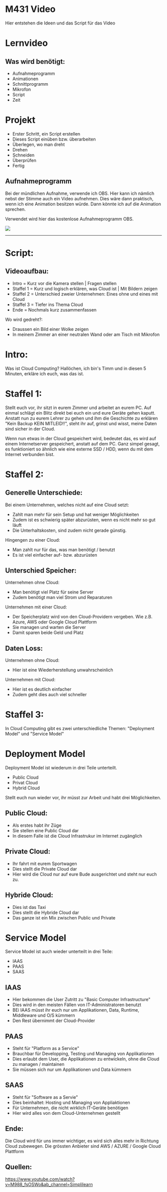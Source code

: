 # M431 Video
Hier entstehen die Ideen und das Script für das Video

# Lernvideo


## Was wird benötigt: 

- Aufnahmeprogramm
- Animationen
- Schnittprogramm
- Mikrofon
- Script
- Zeit 

# Projekt
- Erster Schritt, ein Script erstellen 
- Dieses Script einüben bzw. überarbeiten
- Überlegen, wo man dreht
- Drehen
- Schneiden 
- Überprüfen 
- Fertig

## Aufnahmeprogramm
Bei der mündlichen Aufnahme, verwende ich OBS. Hier kann ich nämlich nebst der Stimme auch ein Video aufnehmen. 
Dies wäre dann praktisch, wenn ich eine Animation besitzen würde. Dann könnte ich auf die Animation sprechen. 

Verwendet wird hier das kostenlose Aufnahmeprogramm OBS. 

<img src="Images/OBS.png">   

---

# Script:

## Videoaufbau:
- Intro 	= 	Kurz vor die Kamera stellen | Fragen stellen 
- Staffel 1 = 	Kurz und logisch erklären, was Cloud ist | Mit Bildern zeigen
- Staffel 2 = 	Unterschied zweier Unternehmen: Eines ohne und eines mit Cloud
- Staffel 3 = 	Tiefer ins Thema Cloud 
- Ende 	    = 	Nochmals kurz zusammenfassen 

Wo wird gedreht?: 
- Draussen ein Bild einer Wolke zeigen 
- In meinem Zimmer an einer neutralen Wand oder am Tisch mit Mikrofon 

# Intro: 

Was ist Cloud Computing? 
Hallöchen, ich bin's Timm und in diesen 5 Minuten, erkläre ich euch, was das ist. 


# Staffel 1: 

Stellt euch vor, ihr sitzt in eurem Zimmer und arbeitet an eurem PC. 
Auf einmal schlägt ein Blitz direkt bei euch ein und eure Geräte gehen kaputt. 
Anstatt nun zu eurem Lehrer zu gehen und ihm die Geschichte zu erklären "Kein Backup KEIN MITLEID!!", steht ihr auf, grinst und wisst, meine Daten sind sicher in der Cloud. 

Wenn nun etwas in der Cloud gespeichert wird, bedeutet das, es wird auf einem Internetserver gespeichert, anstatt auf dem PC. 
Ganz simpel gesagt, es funktioniert so ähnlich wie eine externe SSD / HDD, wenn du mit dem Internet verbunden bist. 


# Staffel 2: 


## Generelle Unterschiede: 

Bei einem Unternehmen, welches nicht auf eine Cloud setzt: 
- Zahlt man mehr für sein Setup und hat weniger Möglichkeiten 
- Zudem ist es schwierig später abzurüsten, wenn es nicht mehr so gut läuft
- Die Unterhaltskosten, sind zudem nicht gerade günstig.   

Hingengen zu einer Cloud: 
- Man zahlt nur für das, was man benötigt / benutzt 
- Es ist viel einfacher auf- bzw. abzurüsten 


## Unterschied Speicher: 

Unternehmen ohne Cloud: 
- Man benötigt viel Platz für seine Server
- Zudem benötigt man viel Strom und Reparaturen 

Unternehmen mit einer Cloud: 
- Der Speicherplatz wird von den Cloud-Providern vergeben. Wie z.B. Azure, AWS oder Google Cloud Plattform 
- Sie managen und warten die Server 
- Damit sparen beide Geld und Platz 


## Daten Loss: 
Unternehmen ohne Cloud: 
- Hier ist eine Wiederherstellung unwahrscheinlich

Unternehmen mit Cloud: 
- Hier ist es deutlich einfacher
- Zudem geht dies auch viel schneller


# Staffel 3: 

In Cloud Computing gibt es zwei unterschiedliche Themen: 
"Deployment Model" und "Service Model"

# Deployment Model 
Deployment Model ist wiederum in drei Teile unterteilt. 
- Public Cloud 
- Privat Cloud 
- Hybrid Cloud 


Stellt euch nun wieder vor, ihr müsst zur Arbeit und habt drei Möglichkeiten. 

## Public Cloud: 
- Als erstes habt ihr Züge
- Sie stellen eine Public Cloud dar 
- In diesem Falle ist die Cloud Infrastrukur im Internet zugänglich 


## Private Cloud:
- Ihr fahrt mit eurem Sportwagen
- Dies stellt die Private Cloud dar
- Hier wird die Cloud nur auf eure Bude ausgerichtet und steht nur euch zu. 

## Hybride Cloud: 
- Dies ist das Taxi 
- Dies stellt die Hybride Cloud dar 
- Das ganze ist ein Mix zwischen Public und Private 



# Service Model
Service Model ist auch wieder unterteilt in drei Teile:      
- IAAS 
- PAAS
- SAAS

## IAAS 
- Hier bekommen die User Zutritt zu "Basic Computer Infrastructure"
- Dies wird in den meisten Fällen von IT-Administratoren benutzt
- BEi IAAS müsst ihr euch nur um Applikationen, Data, Runtime, Middleware und O/S kümmern 
- Den Rest übernimmt der Cloud-Provider

## PAAS
- Steht für "Platform as a Service"
- Brauchbar für Developping, Testing und Managing von Applikationen
- Dies erlaubt dem User, die Applikationen zu entwickeln, ohne die Cloud zu managen / maintainen
- Sie müssen sich nur um Applikationen und Data kümmern 

## SAAS
- Steht für "Software as a Servie"
- Dies beinhaltet: Hosting und Managing von Appliaktionen 
- Für Unternehmen, die nicht wirklich IT-Geräte benötigen
- Hier wird alles von dem Cloud-Unternehmen gestellt



## Ende: 
Die Cloud wird für uns immer wichtiger, es wird sich alles mehr in Richtung Cloud zubewegen. 
Die grössten Anbieter sind AWS / AZURE / Google Cloud Plattform

 
## Quellen: 
https://www.youtube.com/watch?v=M988_fsOSWo&ab_channel=Simplilearn


  